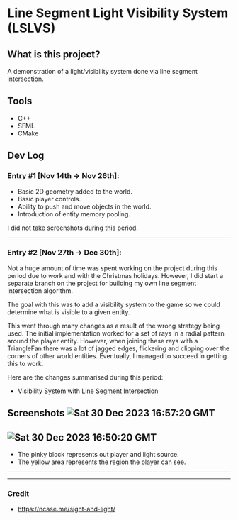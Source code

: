 # Line Segment Light Visibility System (LSLVS)

## What is this project?
A demonstration of a light/visibility system done via line segment intersection.

## Tools
- C++
- SFML
- CMake

## Dev Log

### Entry #1 [Nov 14th -> Nov 26th]:
- Basic 2D geometry added to the world.
- Basic player controls.
- Ability to push and move objects in the world.
- Introduction of entity memory pooling.

I did not take screenshots during this period.

---

### Entry #2 [Nov 27th -> Dec 30th]:
Not a huge amount of time was spent working on the project during this period due to work and with the Christmas holidays.
However, I did start a separate branch on the project for building my own line segment intersection algorithm.

The goal with this was to add a visibility system to the game so we could determine what is visible to a given entity.

This went through many changes as a result of the wrong strategy being used. The initial implementation worked for
a set of rays in a radial pattern around the player entity. However, when joining these rays with a TriangleFan there 
was a lot of jagged edges, flickering and clipping over the corners of other world entities. Eventually, I managed to
succeed in getting this to work. 

Here are the changes summarised during this period:
- Visibility System with Line Segment Intersection

**Screenshots**
![Sat 30 Dec 2023 16:57:20 GMT](https://github.com/Ticketedmoon/line-segment-light-visibility-system/assets/21260839/13a49eac-5329-405d-a8b1-42d4cab983c4)
---
![Sat 30 Dec 2023 16:50:20 GMT](https://github.com/Ticketedmoon/line-segment-light-visibility-system/assets/21260839/875e6331-0756-4a0f-80a4-6ddcfcf30e9e)
---


- The pinky block represents out player and light source. 
- The yellow area represents the region the player can see.

---

---

### Credit
- https://ncase.me/sight-and-light/
